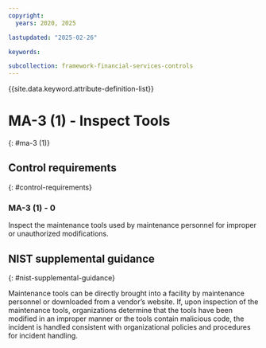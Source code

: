 ```yaml
---
copyright:
  years: 2020, 2025

lastupdated: "2025-02-26"

keywords:

subcollection: framework-financial-services-controls
---
```


{{site.data.keyword.attribute-definition-list}}

# MA-3 (1) -  Inspect Tools
{: #ma-3 (1)}

## Control requirements
{: #control-requirements}



### MA-3 (1) - 0


Inspect the maintenance tools used by maintenance personnel for improper or unauthorized modifications.












## NIST supplemental guidance
{: #nist-supplemental-guidance}

Maintenance tools can be directly brought into a facility by maintenance personnel or downloaded from a vendor’s website. If, upon inspection of the maintenance tools, organizations determine that the tools have been modified in an improper manner or the tools contain malicious code, the incident is handled consistent with organizational policies and procedures for incident handling.
